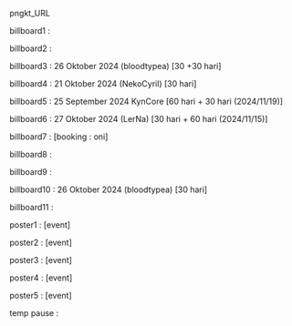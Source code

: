pngkt_URL


billboard1 : 

billboard2 :  

billboard3 : 26 Oktober 2024 (bloodtypea) [30 +30 hari]

billboard4 : 21 Oktober 2024 (NekoCyril) [30 hari]

billboard5 : 25 September 2024 KynCore [60 hari + 30 hari (2024/11/19)]

billboard6 : 27 Oktober 2024 (LerNa) [30 hari + 60 hari (2024/11/15)] 

billboard7 : [booking : oni]

billboard8 : 

billboard9 : 

billboard10 : 26 Oktober 2024 (bloodtypea) [30 hari]

billboard11 : 

poster1 : [event]

poster2 : [event]

poster3 : [event]

poster4 : [event]

poster5 : [event]

temp pause : 
